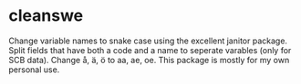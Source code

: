 # cleanswe

Change variable names to snake case using the excellent janitor package. Split fields that have both a code and a name to seperate varables (only for SCB data). Change å, ä, ö to aa, ae, oe. This package is mostly for my own personal use.
